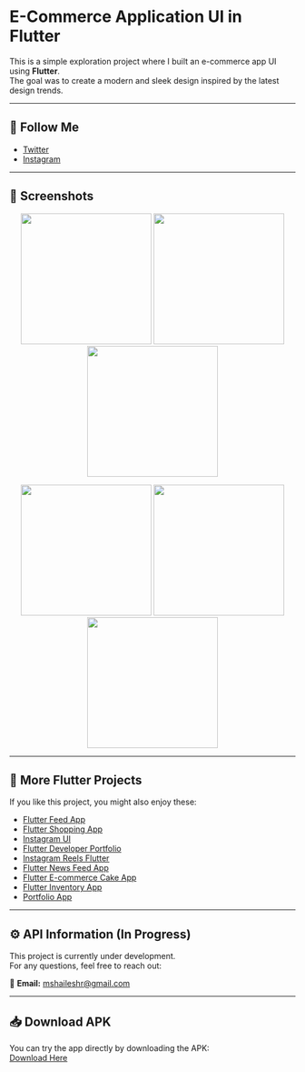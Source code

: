 # E-Commerce Application UI in Flutter

This is a simple exploration project where I built an e-commerce app UI using **Flutter**.  
The goal was to create a modern and sleek design inspired by the latest design trends.  

---

## 📌 Follow Me
- [Twitter](https://www.twitter.com/ishaileshmisra)  
- [Instagram](https://www.instagram.com/ishaileshmishra)  

---

## 📸 Screenshots  

<p align="center">
  <img src="assets/srcn/one.png" width="230">
  <img src="assets/srcn/two.png" width="230">
  <img src="assets/srcn/three.png" width="230">
</p>

<p align="center">
  <img src="assets/srcn/four.png" width="230">
  <img src="assets/srcn/five.png" width="230">
  <img src="assets/srcn/six.png" width="230">
</p>

---

## 🔗 More Flutter Projects  

If you like this project, you might also enjoy these:  

- [Flutter Feed App](https://github.com/ishaileshmishra/flutter-feed-app)  
- [Flutter Shopping App](https://github.com/ishaileshmishra/flutter_shopping_app)  
- [Instagram UI](https://github.com/ishaileshmishra/instagram_ui)  
- [Flutter Developer Portfolio](https://github.com/ishaileshmishra/flutter_developer_portfolio)  
- [Instagram Reels Flutter](https://github.com/ishaileshmishra/instagram_reels_flutter)  
- [Flutter News Feed App](https://github.com/ishaileshmishra/flutter-news-feed-app)  
- [Flutter E-commerce Cake App](https://github.com/ishaileshmishra/flutter-ecommerce-cake-app)  
- [Flutter Inventory App](https://github.com/ishaileshmishra/flutter-inventry-app)  
- [Portfolio App](https://github.com/ishaileshmishra/portfolio-app)  

---

## ⚙️ API Information (In Progress)

This project is currently under development.  
For any questions, feel free to reach out:

📧 **Email:** mshaileshr@gmail.com  

---

## 📥 Download APK  

You can try the app directly by downloading the APK:  
[Download Here](https://github.com/ishaileshmishra/jin_ecomm/blob/master/assets/apk/app-release.apk?raw=true)  

